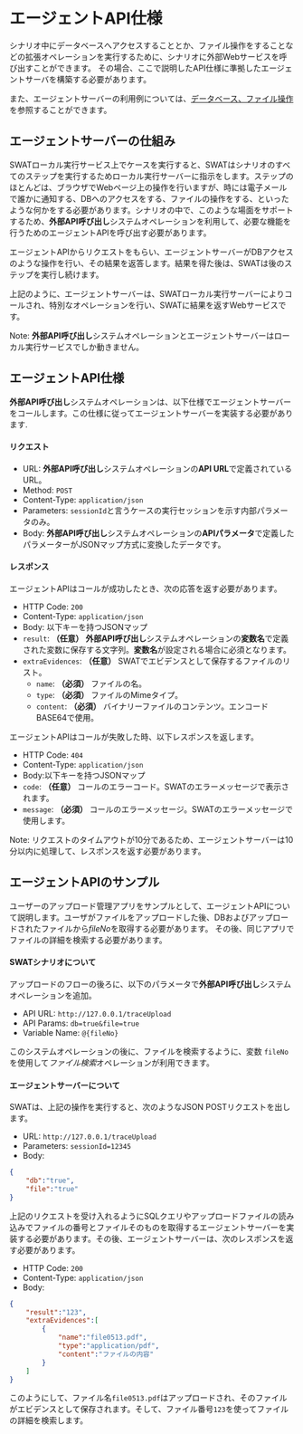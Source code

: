 エージェントAPI仕様
===

シナリオ中にデータベースへアクセスすることとか、ファイル操作をすることなどの拡張オペレーションを実行するために、シナリオに外部Webサービスを呼び出すことができます。 その場合、ここで説明したAPI仕様に準拠したエージェントサーバを構築する必要があります。

また、エージェントサーバーの利用例については、[データベース、ファイル操作](article_api_call.md)を参照することができます。

エージェントサーバーの仕組み 
---

SWATローカル実行サービス上でケースを実行すると、SWATはシナリオのすべてのステップを実行するためローカル実行サーバーに指示をします。ステップのほとんどは、ブラウザでWebページ上の操作を行いますが、時には電子メールで誰かに通知する、DBへのアクセスをする、ファイルの操作をする、といったような何かをする必要があります。シナリオの中で、このような場面をサポートするため、**外部API呼び出し**システムオペレーションを利用して、必要な機能を行うためのエージェントAPIを呼び出す必要があります。

エージェントAPIからリクエストをもらい、エージェントサーバーがDBアクセスのような操作を行い、その結果を返答します。結果を得た後は、SWATは後のステップを実行し続けます。

上記のように、エージェントサーバーは、SWATローカル実行サーバーによりコールされ、特別なオペレーションを行い、SWATに結果を返すWebサービスです。

Note: **外部API呼び出し**システムオペレーションとエージェントサーバーはローカル実行サービスでしか動きません。

エージェントAPI仕様
---

**外部API呼び出し**システムオペレーションは、以下仕様でエージェントサーバーをコールします。この仕様に従ってエージェントサーバーを実装する必要があります.

#### リクエスト

* URL: **外部API呼び出し**システムオペレーションの**API URL**で定義されているURL。
* Method: `POST`
* Content-Type: `application/json`
* Parameters: `sessionId`と言うケースの実行セッションを示す内部パラメータのみ。
* Body: **外部API呼び出し**システムオペレーションの**APIパラメータ**で定義したパラメーターがJSONマップ方式に変換したデータです。

#### レスポンス 

エージェントAPIはコールが成功したとき、次の応答を返す必要があります。 

* HTTP Code: `200`
* Content-Type: `application/json`
* Body: 以下キーを持つJSONマップ
 * `result`: **（任意）** **外部API呼び出し**システムオペレーションの**変数名**で定義された変数に保存する文字列。**変数名**が設定される場合に必須となります。 
 * `extraEvidences`: **（任意）** SWATでエビデンスとして保存するファイルのリスト。
   * `name`: **（必須）** ファイルの名。
   * `type`: **（必須）** ファイルのMimeタイプ。
   * `content`: **（必須）** バイナリーファイルのコンテンツ。エンコードBASE64で使用。

エージェントAPIはコールが失敗した時、以下レスポンスを返します。

* HTTP Code: `404`
* Content-Type: `application/json`
* Body:以下キーを持つJSONマップ
 * `code`: **（任意）** コールのエラーコード。SWATのエラーメッセージで表示されます。
 * `message`: **（必須）** コールのエラーメッセージ。SWATのエラーメッセージで使用します。

Note: リクエストのタイムアウトが10分であるため、エージェントサーバーは10分以内に処理して、レスポンスを返す必要があります。

エージェントAPIのサンプル
---

ユーザーのアップロード管理アプリをサンプルとして、エージェントAPIについて説明します。ユーザがファイルをアップロードした後、DBおよびアップロードされたファイルから*fileNo*を取得する必要があります。 その後、同じアプリでファイルの詳細を検索する必要があります。

#### SWATシナリオについて

アップロードのフローの後ろに、以下のパラメータで**外部API呼び出し**システムオペレーションを追加。

* API URL: `http://127.0.0.1/traceUpload`
* API Params: `db=true&file=true`
* Variable Name: `@{fileNo}`

このシステムオペレーションの後に、ファイルを検索するように、変数 `fileNo`を使用して*ファイル検索*オペレーションが利用できます。

#### エージェントサーバーについて

SWATは、上記の操作を実行すると、次のようなJSON POSTリクエストを出します。

* URL: `http://127.0.0.1/traceUpload`
* Parameters: `sessionId=12345`
* Body:
```json
{
	"db":"true",
	"file":"true"
}
```

上記のリクエストを受け入れるようにSQLクエリやアップロードファイルの読み込みでファイルの番号とファイルそのものを取得するエージェントサーバーを実装する必要があります。その後、エージェントサーバーは、次のレスポンスを返す必要があります。

* HTTP Code: `200`
* Content-Type: `application/json`
* Body:
```json
{
	"result":"123",
	"extraEvidences":[
		{
			"name":"file0513.pdf",
			"type":"application/pdf",
			"content":"ファイルの内容"
		}
	]
}
```

このようにして、ファイル名`file0513.pdf`はアップロードされ、そのファイルがエビデンスとして保存されます。そして、ファイル番号`123`を使ってファイルの詳細を検索します。
